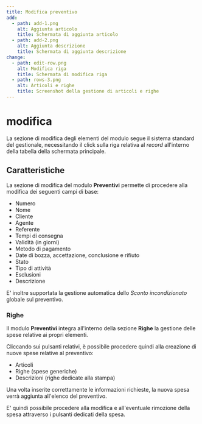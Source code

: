```yaml
---
title: Modifica preventivo
add:
  - path: add-1.png
    alt: Aggiunta articolo
    title: Schermata di aggiunta articolo
  - path: add-2.png
    alt: Aggiunta descrizione
    title: Schermata di aggiunta descrizione
change:
  - path: edit-row.png
    alt: Modifica riga
    title: Schermata di modifica riga
  - path: rows-3.png
    alt: Articoli e righe
    title: Screenshot della gestione di articoli e righe
---
```


# modifica

La sezione di modifica degli elementi del modulo segue il sistema standard del gestionale, necessitando il click sulla riga relativa al _record_ all'interno della tabella della schermata principale.

## Caratteristiche

La sezione di modifica del modulo **Preventivi** permette di procedere alla modifica dei seguenti campi di base:

* Numero
* Nome
* Cliente
* Agente
* Referente
* Tempi di consegna
* Validità \(in giorni\)
* Metodo di pagamento
* Date di bozza, accettazione, conclusione e rifiuto
* Stato
* Tipo di attività
* Esclusioni
* Descrizione

E' inoltre supportata la gestione automatica dello _Sconto incondizionato_ globale sul preventivo.

### Righe

Il modulo **Preventivi** integra all'interno della sezione **Righe** la gestione delle spese relative ai propri elementi.

Cliccando sui pulsanti relativi, è possibile procedere quindi alla creazione di nuove spese relative al preventivo:

* Articoli
* Righe \(spese generiche\)
* Descrizioni \(righe dedicate alla stampa\)

Una volta inserite correttamente le informazioni richieste, la nuova spesa verrà aggiunta all'elenco del preventivo.

E' quindi possibile procedere alla modifica e all'eventuale rimozione della spesa attraverso i pulsanti dedicati della spesa.

